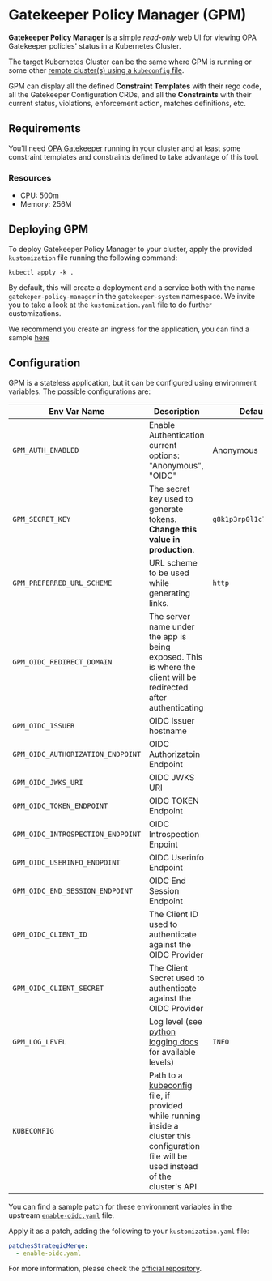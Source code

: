 # Gatekeeper Policy Manager (GPM)

<!-- KFD-DOCS -->

**Gatekeeper Policy Manager** is a simple *read-only* web UI for viewing OPA Gatekeeper policies' status in a Kubernetes Cluster.

The target Kubernetes Cluster can be the same where GPM is running or some other [remote cluster(s) using a `kubeconfig` file][gpm-multicluster-readme].

GPM can display all the defined **Constraint Templates** with their rego code, all the Gatekeeper Configuration CRDs, and all the **Constraints** with their current status, violations, enforcement action, matches definitions, etc.

## Requirements

You'll need [OPA Gatekeeper][gatekeeper-pkg] running in your cluster and at least some constraint templates and constraints defined to take advantage of this tool.

### Resources

- CPU: 500m
- Memory: 256M

## Deploying GPM

To deploy Gatekeeper Policy Manager to your cluster, apply the provided `kustomization` file running the following command:

```shell
kubectl apply -k .
```

By default, this will create a deployment and a service both with the name `gatekeper-policy-manager` in the `gatekeeper-system` namespace. We invite you to take a look at the `kustomization.yaml` file to do further customizations.

We recommend you create an ingress for the application, you can find a sample [here][gpm-ingress-ex]

## Configuration

GPM is a stateless application, but it can be configured using environment variables. The possible configurations are:

| Env Var Name                      | Description                                                                                                                                                 | Default                |
| --------------------------------- | ----------------------------------------------------------------------------------------------------------------------------------------------------------- | ---------------------- |
| `GPM_AUTH_ENABLED`                | Enable Authentication current options: "Anonymous", "OIDC"                                                                                                  | Anonymous              |
| `GPM_SECRET_KEY`                  | The secret key used to generate tokens. **Change this value in production**.                                                                                | `g8k1p3rp0l1c7m4n4g3r` |
| `GPM_PREFERRED_URL_SCHEME`        | URL scheme to be used while generating links.                                                                                                               | `http`                 |
| `GPM_OIDC_REDIRECT_DOMAIN`        | The server name under the app is being exposed. This is where the client will be redirected after authenticating                                            |                        |
| `GPM_OIDC_ISSUER`                 | OIDC Issuer hostname                                                                                                                                        |                        |
| `GPM_OIDC_AUTHORIZATION_ENDPOINT` | OIDC Authorizatoin Endpoint                                                                                                                                 |                        |
| `GPM_OIDC_JWKS_URI`               | OIDC JWKS URI                                                                                                                                               |                        |
| `GPM_OIDC_TOKEN_ENDPOINT`         | OIDC TOKEN Endpoint                                                                                                                                         |                        |
| `GPM_OIDC_INTROSPECTION_ENDPOINT` | OIDC Introspection Enpoint                                                                                                                                  |                        |
| `GPM_OIDC_USERINFO_ENDPOINT`      | OIDC Userinfo Endpoint                                                                                                                                      |                        |
| `GPM_OIDC_END_SESSION_ENDPOINT`   | OIDC End Session Endpoint                                                                                                                                   |                        |
| `GPM_OIDC_CLIENT_ID`              | The Client ID used to authenticate against the OIDC Provider                                                                                                |                        |
| `GPM_OIDC_CLIENT_SECRET`          | The Client Secret used to authenticate against the OIDC Provider                                                                                            |                        |
| `GPM_LOG_LEVEL`                   | Log level (see [python logging docs][py-log-docs] for available levels)                                                                                     | `INFO`                 |
| `KUBECONFIG`                      | Path to a [kubeconfig][kubeconfig-docs] file, if provided while running inside a cluster this configuration file will be used instead of the cluster's API. |                        |

You can find a sample patch for these environment variables in the upstream [`enable-oidc.yaml`](https://github.com/sighupio/gatekeeper-policy-manager/blob/v1.0.13/manifests/enable-oidc.yaml) file.

Apply it as a patch, adding the following to your `kustomization.yaml` file:

```yaml
patchesStrategicMerge:
  - enable-oidc.yaml
```

For more information, please check the [official repository][gpm-repo].

<!-- Links -->
[gatekeeper-pkg]: ../core
[gpm-multicluster-readme]: https://github.com/sighupio/gatekeeper-policy-manager#multi-cluster-support
[gpm-ingress-ex]: https://github.com/sighupio/gatekeeper-policy-manager/blob/v0.5.1/manifests/ingress.yaml
[py-log-docs]: https://docs.python.org/2/library/logging.html#levels
[kubeconfig-docs]: https://kubernetes.io/docs/concepts/configuration/organize-cluster-access-kubeconfig/
[gpm-repo]: https://github.com/sighupio/gatekeeper-policy-manager
<!-- /KFD-DOCS -->

